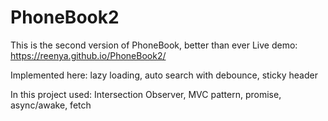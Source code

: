 # PhoneBook2
This is the second version of PhoneBook, better than ever
Live demo: https://reenya.github.io/PhoneBook2/

Implemented here: lazy loading, auto search with debounce, sticky header

In this project used: Intersection Observer, MVC pattern, promise, async/awake, fetch
